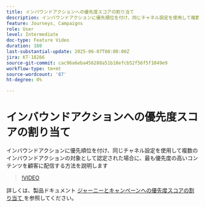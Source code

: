 ```yaml
---
title: インバウンドアクションへの優先度スコアの割り当て
description: インバウンドアクションに優先順位を付け、同じチャネル設定を使用して複数のインバウンドアクションの対象として認定された場合に、最も優先度の高いコンテンツを顧客に配信する方法を説明します
feature: Journeys, Campaigns
role: User
level: Intermediate
doc-type: Feature Video
duration: 180
last-substantial-update: 2025-06-07T00:00:00Z
jira: KT-18266
source-git-commit: cac96a6eba456288a51b18efcb52f56f5f1049e9
workflow-type: tm+mt
source-wordcount: '87'
ht-degree: 0%

---
```



# インバウンドアクションへの優先度スコアの割り当て

インバウンドアクションに優先順位を付け、同じチャネル設定を使用して複数のインバウンドアクションの対象として認定された場合に、最も優先度の高いコンテンツを顧客に配信する方法を説明します

>[!VIDEO](https://video.tv.adobe.com/v/3445002/?learn=on&enablevpops&captions=jpn)

詳しくは、製品ドキュメント [ ジャーニーとキャンペーンへの優先度スコアの割り当て ](https://experienceleague.adobe.com/ja/docs/journey-optimizer/using/conflict-prioritization/priority-scores) を参照してください。
